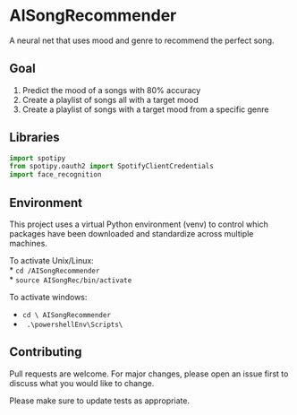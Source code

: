 # AISongRecommender
A neural net that uses mood and genre to recommend the perfect song.

## Goal
   1) Predict the mood of a songs with 80% accuracy 
   2) Create a playlist of songs all with a target mood
   3) Create a playlist of songs with a target mood from a specific genre

## Libraries

```python
import spotipy
from spotipy.oauth2 import SpotifyClientCredentials
import face_recognition

```

## Environment

This project uses a virtual Python environment (venv) to control which packages 
have been downloaded and standardize across multiple machines.

To activate Unix/Linux: <br>
    * ```cd /AISongRecommender ```<br>
    * ``` source AISongRec/bin/activate ```

To activate windows: <br>
* ```cd \ AISongRecommender ```<br>
* ``` .\powershellEnv\Scripts\```

## Contributing
Pull requests are welcome. For major changes, please open an issue first to discuss what you would like to change.

Please make sure to update tests as appropriate.


